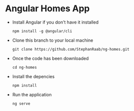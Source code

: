 # Angular Homes App
- Install Angular if you don't have it installed

  `npm install -g @angular/cli`

- Clone this branch to your local machine

  `git clone https://github.com/StephanRaab/ng-homes.git`

- Once the code has been downloaded

  `cd ng-homes`

- Install the depencies

  `npm install` 

- Run the application 

  `ng serve`
